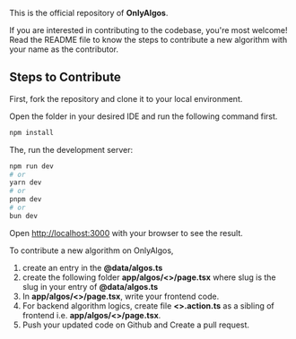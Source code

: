 This is the official repository of **OnlyAlgos**.

If you are interested in contributing to the codebase, you're most welcome! Read the README file to know the steps to contribute a new algorithm with your name as the contributor.

## Steps to Contribute

First, fork the repository and clone it to your local environment.

Open the folder in your desired IDE and run the following command first.

```bash
npm install
```

The, run the development server:

```bash
npm run dev
# or
yarn dev
# or
pnpm dev
# or
bun dev
```

Open [http://localhost:3000](http://localhost:3000) with your browser to see the result.

To contribute a new algorithm on OnlyAlgos,

1. create an entry in the **@data/algos.ts**
2. create the following folder **app/algos/<<slug>>/page.tsx** where slug is the slug in your entry of **@data/algos.ts**
3. In **app/algos/<<slug>>/page.tsx**, write your frontend code.
4. For backend algorithm logics, create file **<<slug>>.action.ts** as a sibling of frontend i.e. **app/algos/<<slug>>/page.tsx**.
5. Push your updated code on Github and Create a pull request.
